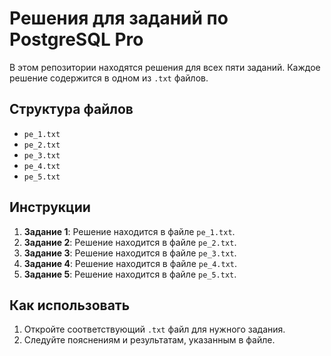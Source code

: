 # Решения для заданий по PostgreSQL Pro

В этом репозитории находятся решения для всех пяти заданий. Каждое решение содержится в одном из `.txt` файлов.

## Структура файлов

- `pe_1.txt`
- `pe_2.txt`
- `pe_3.txt`
- `pe_4.txt`
- `pe_5.txt`

## Инструкции

1. **Задание 1**: Решение находится в файле `pe_1.txt`.
2. **Задание 2**: Решение находится в файле `pe_2.txt`.
3. **Задание 3**: Решение находится в файле `pe_3.txt`.
4. **Задание 4**: Решение находится в файле `pe_4.txt`.
5. **Задание 5**: Решение находится в файле `pe_5.txt`.

## Как использовать

1. Откройте соответствующий `.txt` файл для нужного задания.
2. Следуйте пояснениям и результатам, указанным в файле.
